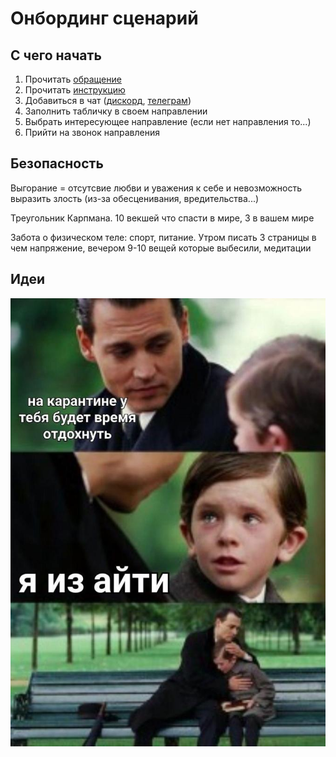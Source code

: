 # Онбординг сценарий

## С чего начать

1. Прочитать [обращение](../)
2. Прочитать [инструкцию](./)
3. Добавиться в чат \([дискорд](https://discord.gg/VqWKqbh), [телеграм](https://t.me/stopcovidua)\)
4. Заполнить табличку в своем направлении
5. Выбрать интересующее направление \(если нет направления то...\)
6. Прийти на звонок направления

## Безопасность

Выгорание = отсутсвие любви и уважения к себе и невозможность выразить злость \(из-за обесценивания, вредительства...\)

Треугольник Карпмана. 10 векшей что спасти в мире, 3 в вашем мире

Забота о физическом теле: спорт, питание. Утром писать 3 страницы в чем напряжение, вечером 9-10 вещей которые выбесили, медитации

## Идеи

![](../.gitbook/assets/image%20%2838%29.png)

